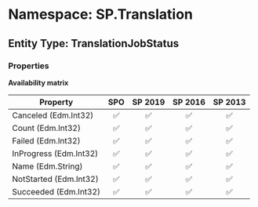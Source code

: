 # Namespace: SP.Translation

## Entity Type: TranslationJobStatus

### Properties

**Availability matrix**

Property | SPO | SP 2019 | SP 2016 | SP 2013
----------|:---:|:-------:|:-------:|:-------:
Canceled (Edm.Int32) | ✅ | ✅ | ✅ | ✅
Count (Edm.Int32) | ✅ | ✅ | ✅ | ✅
Failed (Edm.Int32) | ✅ | ✅ | ✅ | ✅
InProgress (Edm.Int32) | ✅ | ✅ | ✅ | ✅
Name (Edm.String) | ✅ | ✅ | ✅ | ✅
NotStarted (Edm.Int32) | ✅ | ✅ | ✅ | ✅
Succeeded (Edm.Int32) | ✅ | ✅ | ✅ | ✅